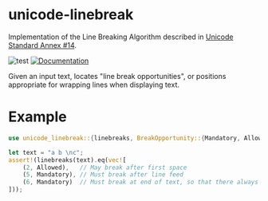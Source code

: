 # unicode-linebreak

Implementation of the Line Breaking Algorithm described in [Unicode Standard Annex #14][UAX14].

![test](https://github.com/axelf4/unicode-linebreak/workflows/test/badge.svg)
[![Documentation](https://docs.rs/unicode-linebreak/badge.svg)](https://docs.rs/unicode-linebreak)

Given an input text, locates "line break opportunities", or positions appropriate for wrapping
lines when displaying text.

# Example

```rust
use unicode_linebreak::{linebreaks, BreakOpportunity::{Mandatory, Allowed}};

let text = "a b \nc";
assert!(linebreaks(text).eq(vec![
	(2, Allowed),   // May break after first space
	(5, Mandatory), // Must break after line feed
	(6, Mandatory)  // Must break at end of text, so that there always is at least one LB
]));
```

[UAX14]: https://www.unicode.org/reports/tr14/
